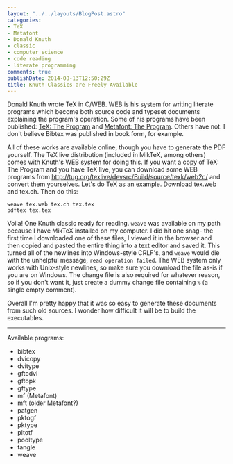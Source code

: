 ```yaml
---
layout: "../../layouts/BlogPost.astro"
categories:
- TeX
- Metafont
- Donald Knuth
- classic
- computer science
- code reading
- literate programming
comments: true
publishDate: 2014-08-13T12:50:29Z
title: Knuth Classics are Freely Available
---
```


Donald Knuth wrote TeX in C/WEB. WEB is his system for writing literate programs which become both source code and typeset documents explaining the program's operation. Some of his programs have been published: [TeX: The Program](http://www.goodreads.com/book/show/499934.Computers_Typesetting_Volume_B) and [Metafont: The Program](http://www.goodreads.com/book/show/1746886.Computers_Typesetting_Volume_D). Others have not: I don't believe Bibtex was published in book form, for example.

All of these works are available online, though you have to generate the PDF yourself. The TeX live distribution (included in MikTeX, among others) comes with Knuth's WEB system for doing this. If you want a copy of TeX: The Program and you have TeX live, you can download some WEB programs from http://tug.org/texlive/devsrc/Build/source/texk/web2c/ and convert them yourselves. Let's do TeX as an example. Download tex.web and tex.ch. Then do this:

    weave tex.web tex.ch tex.tex
    pdftex tex.tex

Voila! One Knuth classic ready for reading. `weave` was available on my path because I have MikTeX installed on my computer. I did hit one snag- the first time I downloaded one of these files, I viewed it in the browser and then copied and pasted the entire thing into a text editor and saved it. This turned all of the newlines into Windows-style CRLF's, and `weave` would die with the unhelpful message, `read operation failed`. The WEB system only works with Unix-style newlines, so make sure you download the file as-is if you are on Windows. The change file is also required for whatever reason, so if you don't want it, just create a dummy change file containing `%` (a single empty comment).

Overall I'm pretty happy that it was so easy to generate these documents from such old sources. I wonder how difficult it will be to build the executables.

------------

Available programs:

* bibtex
* dvicopy
* dvitype
* gftodvi
* gftopk
* gftype
* mf (Metafont)
* mft (older Metafont?)
* patgen
* pktogf
* pktype
* pltotf
* pooltype
* tangle
* weave
